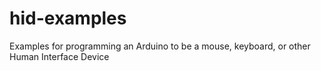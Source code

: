 # hid-examples
 Examples for programming an Arduino to be a mouse, keyboard, or other Human Interface Device
